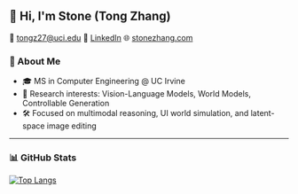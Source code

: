 ## 👋 Hi, I'm Stone (Tong Zhang)

📧 [tongz27@uci.edu](mailto:tongz27@uci.edu)  🔗 [LinkedIn](https://www.linkedin.com/in/tong-zhang-stone/)  🌐 [stonezhang.com](https://stonezhang.com)
### 🚀 About Me

- 🎓 MS in Computer Engineering @ UC Irvine  
- 🔬 Research interests: Vision-Language Models, World Models, Controllable Generation  
- 🛠️ Focused on multimodal reasoning, UI world simulation, and latent-space image editing  

---

### 📊 GitHub Stats

[![Top Langs](https://yu-readme.vercel.app/api/top-langs/?username=the-star-sea&layout=compact&theme=algolia)](https://github.com/anuraghazra/github-readme-stats)



